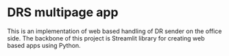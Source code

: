 # DRS multipage app
This is an implementation of web based handling of DR sender on the office side.
The backbone of this project is Streamlit library for creating web based apps using Python.

